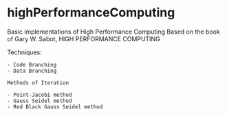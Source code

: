 # highPerformanceComputing

Basic implementations of High Performance Computing Based on 
the book of Gary W. Sabot, HIGH PERFORMANCE COMPUTING


Techniques:

	- Code Branching 
	- Data Branching 
	
	Methods of Iteration 
	
	- Point-Jacobi method
	- Gauss Seidel method
	- Red Black Gauss Seidel method 

